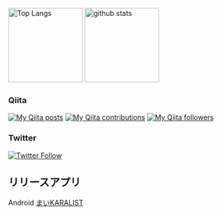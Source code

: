 <p align="left"> 
  <img alt="Top Langs" height="150px" src="https://github-readme-stats.vercel.app/api/top-langs/?username=HI-0123&layout=compact&show_icons=ture&theme=dark" />
  <img alt="github stats" height="150px" src="https://github-readme-stats.vercel.app/api?username=HI-0123&show_icons=ture&theme=dark" />
</p>

### Qiita

<div>
<p><a href="http://qiita.com/Hiiisan"><img src="https://qiita-badge.apiapi.app/s/Hiiisan/posts.svg" alt="My Qiita posts"></a>
<a href="http://qiita.com/Hiiisan"><img src="https://qiita-badge.apiapi.app/s/Hiiisan/contributions.svg" alt="My Qiita contributions"></a>
<a href="http://qiita.com/Hiiisan"><img src="https://qiita-badge.apiapi.app/s/Hiiisan/followers.svg" alt="My Qiita followers"></a></p>
</div>

### Twitter

<a href="https://twitter.com/Hiiisan6" target="_blank"><img alt="Twitter Follow" src="https://img.shields.io/twitter/follow/Hiiisan6?style=social"></a>

## リリースアプリ
Android
<a href="https://play.google.com/store/apps/details?id=com.ito_mukai.my_kara_list" target="_blank">まいKARALIST</a>
